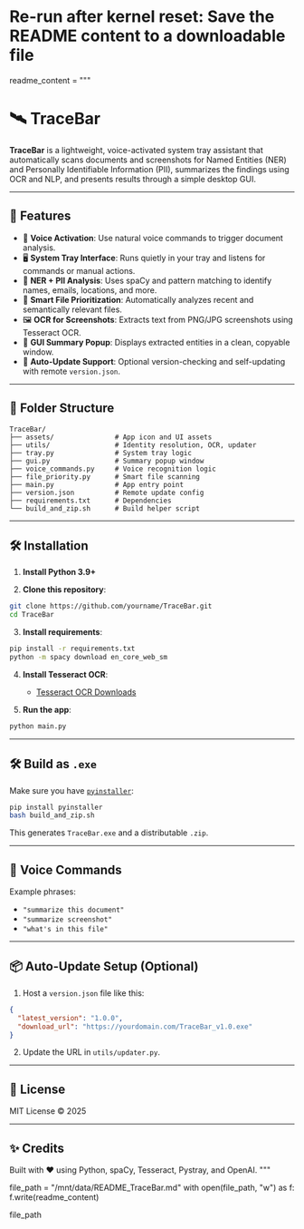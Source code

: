 # Re-run after kernel reset: Save the README content to a downloadable file

readme_content = """
# 🛰️ TraceBar

**TraceBar** is a lightweight, voice-activated system tray assistant that automatically scans documents and screenshots for Named Entities (NER) and Personally Identifiable Information (PII), summarizes the findings using OCR and NLP, and presents results through a simple desktop GUI.

---

## 🚀 Features

- 🎤 **Voice Activation**: Use natural voice commands to trigger document analysis.
- 🖥️ **System Tray Interface**: Runs quietly in your tray and listens for commands or manual actions.
- 🧠 **NER + PII Analysis**: Uses spaCy and pattern matching to identify names, emails, locations, and more.
- 📄 **Smart File Prioritization**: Automatically analyzes recent and semantically relevant files.
- 🖼️ **OCR for Screenshots**: Extracts text from PNG/JPG screenshots using Tesseract OCR.
- 🧾 **GUI Summary Popup**: Displays extracted entities in a clean, copyable window.
- 🔁 **Auto-Update Support**: Optional version-checking and self-updating with remote `version.json`.

---

## 📂 Folder Structure

```
TraceBar/
├── assets/               # App icon and UI assets
├── utils/                # Identity resolution, OCR, updater
├── tray.py               # System tray logic
├── gui.py                # Summary popup window
├── voice_commands.py     # Voice recognition logic
├── file_priority.py      # Smart file scanning
├── main.py               # App entry point
├── version.json          # Remote update config
├── requirements.txt      # Dependencies
└── build_and_zip.sh      # Build helper script
```

---

## 🛠️ Installation

1. **Install Python 3.9+**

2. **Clone this repository**:

```bash
git clone https://github.com/yourname/TraceBar.git
cd TraceBar
```

3. **Install requirements**:

```bash
pip install -r requirements.txt
python -m spacy download en_core_web_sm
```

4. **Install Tesseract OCR**:
   - [Tesseract OCR Downloads](https://github.com/tesseract-ocr/tesseract)

5. **Run the app**:

```bash
python main.py
```

---

## 🛠️ Build as `.exe`

Make sure you have [`pyinstaller`](https://pyinstaller.org/):

```bash
pip install pyinstaller
bash build_and_zip.sh
```

This generates `TraceBar.exe` and a distributable `.zip`.

---

## 🧪 Voice Commands

Example phrases:

- `"summarize this document"`
- `"summarize screenshot"`
- `"what's in this file"`

---

## 📦 Auto-Update Setup (Optional)

1. Host a `version.json` file like this:

```json
{
  "latest_version": "1.0.0",
  "download_url": "https://yourdomain.com/TraceBar_v1.0.exe"
}
```

2. Update the URL in `utils/updater.py`.

---

## 📄 License

MIT License © 2025

---

## ✨ Credits

Built with ❤️ using Python, spaCy, Tesseract, Pystray, and OpenAI.
"""

file_path = "/mnt/data/README_TraceBar.md"
with open(file_path, "w") as f:
    f.write(readme_content)

file_path
